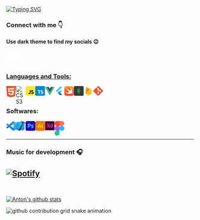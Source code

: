 <!-- ### Hello there <img src="./images/wave.gif" width="35px"> Welcome to my GitHub! I'm Anton Ustinoff, frontend developer. -->
<!-- ### Hi there 👋 <img src="./images/wave.gif" width="28px" height="28px">
#### Welcome to my GitHub!
#### My name is Anton Ustinoff. I am the frontend developer. -->
<a href="https://git.io/typing-svg"><img src="https://readme-typing-svg.demolab.com?font=Fira+Code&weight=500&size=18&duration=2500&pause=500&width=500&lines=Hi+there+%F0%9F%91%8B;Welcome+to+my+GitHub!;My+name+is+Anton+Ustinoff.;I'am+mobile+app+developer.;I%E2%80%99m+currently+learning+Flutter+%26+SwiftUI.;I%E2%80%99m+currently+working+on+beauty+box.;I+really+love+coding." alt="Typing SVG" /></a>
<!-- <img src="https://github.com/ziqq/ziqq/blob/main/images/stat.svg" alt="Anton WakaTime Activity" align=center/> -->

### Connect with me 👇
#### Use dark theme to find my socials 😉

<a href="https://vk.com/antonustinoff" target="_blank"><img align="left" alt="Anton U | VK" width="22px" src="./images/vk.svg" /></a>
<a href="https://www.instagram.com/eyeofantonustinoff/" target="_blank"><img align="left" alt="Anton U | Instagram" width="22px" src="./images/insta.svg" />

<br/>
<br/>

### Languages and Tools:

<a href="https://www.w3.org/html/" target="_blank"><img align="left" border="0" alt="HTML5" width="26px" src="./images/html.svg" /></a>
<a href="https://www.w3schools.com/css/" target="_blank"><img align="left" border="0" alt="CSS3" width="26px" src="./images/css.svg" /></a>
<a href="https://www.w3schools.com/js/" target="_blank"><img align="left" border="0" alt="JAVASCRIPT" width="26px" src="./images/javascript.svg" /></a>
<a href="https://www.w3schools.com/js/" target="_blank"><img align="left" border="0" alt="TYPESCRIPT" width="26px" src="./images/typescript.svg" /></a>
<a href="https://vuejs.org/" target="_blank"><img align="left" border="0" alt="vue" width="26px" src="./images/vue.svg" /></a>
<a href="https://flutter.dev/" target="_blank"><img align="left" border="0" alt="flutter" width="26px" src="./images/flutter.png" /></a>
<a href="https://www.apple.com/swift/" target="_blank"><img align="left" border="0" alt="flutter" width="26px" src="./images/swift.png" /></a>
<a href="https://www.mongodb.com/" target="_blank"><img align="left" border="0" alt="MongoDB" width="26px" src="./images/mongodb.svg" /></a>
<a href="https://firebase.google.com/" target="_blank"><img align="left" border="0" alt="Firebase" width="26px" src="./images/firebase.png" /></a>
<a href="https://git-scm.com/" target="_blank"><img align="left" border="0" alt="git" width="26px" src="./images/git.svg" /></a>
<a href="https://github.com/ziqq" target="_blank"><img align="left" border="0" alt="GitHub" width="26px" src="./images/github.svg" /></a>

<br />
<br />

### Softwares:

<a href="https://code.visualstudio.com/" target="_blank"><img align="left" alt="Visual Studio Code" width="26px" src="./images/vscode.svg" /></a>
<a href="https://developer.apple.com/xcode/" target="_blank"><img align="left" border="0" alt="flutter" width="26px" src="./images/xcode.png" /></a>
<a href="https://www.photoshop.com/en" target="_blank"> <img align="left" border="0" alt="Photoshop" width="26px" src="./images/photoshop.svg"/></a>
<a href="https://www.adobe.com/in/products/illustrator.html" target="_blank"> <img align="left" border="0" alt="Illustrator" width="26px" src="./images/illustrator.svg"/></a>
<a href="https://www.adobe.com/products/xd.html" target="_blank"><img align="left" border="0" alt="XD" width="26px" src="./images/xd.svg"/></a>
<a href="https://figma.com/" target="_blank"> <img align="left" border="0" alt="figma" width="26px" src="./images/figma.svg"/></a>

<br />
<br />

---

### Music for development 🎧

[![Spotify](https://github-readme-remake.vercel.app/api/spotify)](https://open.spotify.com/user/vd1u2mc30dd5ao76llca1b437)
<br/>
---

<br />

[![Anton's github stats](https://github-readme-stats.vercel.app/api?username=ziqq&include_all_commits=true&count_private=true&show_icons=true&line_height=20&title_color=FFFFFF&icon_color=FFFFFF&text_color=FFFFFF&bg_color=0D1117)](https://github.com/anuraghazra/github-readme-stats)

![github contribution grid snake animation](https://raw.githubusercontent.com/ziqq/ziqq/output/github-contribution-grid-snake.svg)

<!-- <br/>

![visitors](https://visitor-badge.glitch.me/badge?page_id=ziqq.ziqq) -->
